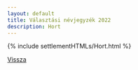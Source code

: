 ```yaml
---
layout: default
title: Választási névjegyzék 2022
description: Hort
---
```


{% include settlementHTMLs/Hort.html %}

[Vissza](./)